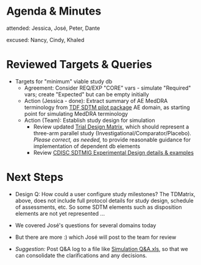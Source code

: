 # Agenda & Minutes
attended: Jessica, José, Peter, Dante

excused: Nancy, Cindy, Khaled

# Reviewed Targets & Queries
* Targets for "minimum" viable study db
  * Agreement: Consider REQ/EXP "CORE" vars - simulate "Required" vars; create "Expected" but can be empty initially
  * Action (Jessica - done): Extract summary of AE MedDRA terminology from [TDF SDTM pilot package](https://github.com/phuse-org/TestDataFactory/tree/master/Updated/TDF_SDTM) AE domain, as starting point for simulating MedDRA terminology
  * Action (Team): Establish study design for simulation
    * Review updated [Trial Design Matrix](../TrialDesign-Tool/TrialDesignMatrix_for_TDF_study.xlsm), which should represent a three-arm parallel study (Investigational/Comparator/Placebo). *Please correct, as needed,* to provide reasonable guidance for implementation of dependent db elements
    * Review [CDISC SDTMIG Experimental Design details & examples](https://www.cdisc.org/standards/foundational/sdtmig/sdtmig-v3-3/html#Experimental+Design+TA+and+TE+)

# Next Steps
* Design Q: How could a user configure study milestones? The TDMatrix, above, does not include full protocol details for study design, schedule of assessments, etc. So some SDTM elements such as disposition elements are not yet represented ...

* We covered José's questions for several domains today
* But there are more :) which José will post to the team for review
* *Suggestion:* Post Q&A log to a file like [Simulation Q&A.xls](../TrialDesign-Tool/Simulation-Q-and-A.xlsx), so that we can consolidate the clarifications and any decisions.
